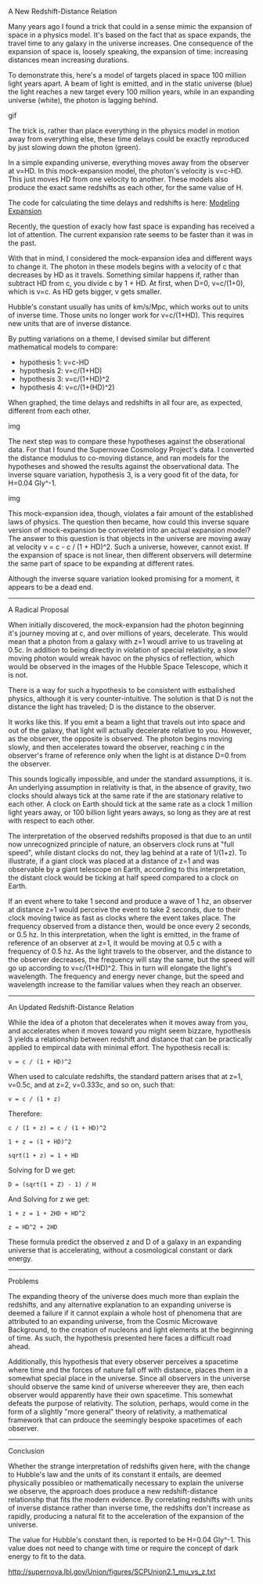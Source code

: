 A New Redshift-Distance Relation


Many years ago I found a trick that could in a sense mimic the expansion of space in a physics model. It's based on the fact that as space expands, the travel time to any galaxy in the universe increases. One consequence of the expansion of space is, loosely speaking, the expansion of time: increasing distances mean increasing durations. 

To demonstrate this, here's a model of targets placed in space 100 million light years apart. A beam of light is emitted, and in the static universe (blue) the light reaches a new target every 100 million years, while in an expanding universe (white), the photon is lagging behind. 

gif

The trick is, rather than place everything in the physics model in motion away from everything else, these time delays could be exactly reproduced by just slowing down the photon (green).

In a simple expanding universe, everything moves away from the observer at v=HD. In this mock-expansion model, the photon's velocity is v=c-HD. This just moves HD from one velocity to another. These models also produce the exact same redshifts as each other, for the same value of H.

The code for calculating the time delays and redshifts is here: [Modeling Expansion](modeling_expansion.htm)

Recently, the question of exacly how fast space is expanding has received a lot of attention. The current expansion rate seems to be faster than it was in the past.

With that in mind, I considered the mock-expansion idea and different ways to change it. The photon in these models begins with a velocity of c that decreases by HD as it travels. Something similar happens if, rather than subtract HD from c, you divide c by 1 + HD. At first, when D=0, v=c/(1+0), which is v=c. As HD gets bigger, v gets smaller.

Hubble's constant usually has units of km/s/Mpc, which works out to units of inverse time. Those units no longer work for v=c/(1+HD). This requires new units that are of inverse distance. 

By putting variations on a theme, I devised similar but different mathematical models to compare:

* hypothesis 1: v=c-HD
* hypothesis 2: v=c/(1+HD)
* hypothesis 3: v=c/(1+HD)^2
* hypothesis 4: v=c/(1+(HD)^2)

When graphed, the time delays and redshifts in all four are, as expected, different from each other. 

img


The next step was to compare these hypotheses against the obserational data. For that I found the Supernovae Cosmology Project's data. I converted the distance modulus to co-moving distance, and ran models for the hypotheses and showed the results against the observational data. The inverse square variation, hypothesis 3, is a very good fit of the data, for H=0.04 Gly^-1. 

img

This mock-expansion idea, though, violates a fair amount of the established laws of physics. The question then became, how could this inverse square version of mock-expansion be convereted into an actual expansion model? The answer to this question is that objects in the universe are moving away at velocity v = c - c / (1 + HD)^2. Such a universe, however, cannot exist. If the expansion of space is not linear, then different observers will determine the same part of space to be expanding at different rates.

Although the inverse square variation looked promising for a moment, it appears to be a dead end.

---

A Radical Proposal

When initially discovered, the mock-expansion had the photon beginning it's journey moving at c, and over millions of years, decelerate. This would mean that a photon from a galaxy with z=1 woudl arrive to us traveling at 0.5c. In addition to being directly in violation of special relativity, a slow moving photon would wreak havoc on the physics of reflection, which would be observed in the images of the Hubble Space Telescope, which it is not.

There is a way for such a hypothesis to be consistent with estbalished physics, although it is very counter-intuitive. The solution is that D is not the distance the light has traveled; D is the distance to the observer. 

It works like this. If you emit a beam a light that travels out into space and out of the galaxy, that light will actually decelerate relative to you. However, as the observer, the opposite is observed. The photon begins moving slowly, and then accelerates toward the observer, reaching c in the observer's frame of reference only when the light is at distance D=0 from the observer.

This sounds logically impossible, and under the standard assumptions, it is. An underlying assumption in relativity is that, in the absence of gravity, two clocks should always tick at the same rate if the are stationary relative to each other. A clock on Earth should tick at the same rate as a clock 1 million light years away, or 100 billion light years aways, so long as they are at rest with respect to each other.

The interpretation of the observed redshifts proposed is that due to an until now unrecognized principle of nature, an observers clock runs at "full speed", while distant clocks do not, they lag behind at a rate of 1/(1+z). To illustrate, if a giant clock was placed at a distance of z=1 and was observable by a giant telescope on Earth, according to this interpretation, the distant clock would be ticking at half speed compared to a clock on Earth.
 
If an event where to take 1 second and produce a wave of 1 hz, an observer at distance z=1 would perceive the event to take 2 seconds, due to their clock moving twice as fast as clocks where the event takes place. The frequency observed from a distance then, would be once every 2 seconds, or 0.5 hz. In this interpretation, when the light is emitted, in the frame of reference of an observer at z=1, it would be moving at 0.5 c with a frequency of 0.5 hz. As the light travels to the observer, and the distance to the observer decreases, the frequency will stay the same, but the speed will go up according to v=c/(1+HD)^2. This in turn will elongate the light's wavelength. The frequency and energy never change, but the speed and wavelength increase to the familiar values when they reach an observer.

---

An Updated Redshift-Distance Relation

While the idea of a photon that decelerates when it moves away from you, and accelerates when it moves toward you might seem bizzare, hypothesis 3 yields a relationship between redshift and distance that can be practically applied to empircal data with minimal effort. The hypothesis recall is:

    v = c / (1 + HD)^2

When used to calculate redshifts, the standard pattern arises that at z=1, v=0.5c, and at z=2, v=0.333c, and so on, such that:

    v = c / (1 + z)

Therefore:

    c / (1 + z) = c / (1 + HD)^2

    1 + z = (1 + HD)^2

    sqrt(1 + z) = 1 + HD

Solving for D we get:

    D = (sqrt(1 + Z) - 1) / H

And Solving for z we get:

    1 + z = 1 + 2HD + HD^2

    z = HD^2 + 2HD

These formula predict the observed z and D of a galaxy in an expanding universe that is accelerating, without a cosmological constant or dark energy.

---

Problems

The expanding theory of the universe does much more than explain the redshifts, and any alternative explanation to an expanding universe is deemed a failure if it cannot explain a whole host of phenomena that are attributed to an expanding universe, from the Cosmic Microwave Background, to the creation of nucleons and light elements at the beginning of time. As such, the hypothesis presented here faces a difficult road ahead. 

Additionally, this hypothesis that every observer perceives a spacetime where time and the forces of nature fall off with distance, places them in a somewhat special place in the universe. Since all observers in the universe should observe the same kind of universe whereever they are, then each observer would apparently have their own spacetime. This somewhat defeats the purpose of relativity. The solution, perhaps, would come in the form of a slightly "more general" theory of relativity, a mathematical framework that can prdouce the seemingly bespoke spacetimes of each observer. 

---

Conclusion

Whether the strange interpretation of redshifts given here, with the change to Hubble's law and the units of its constant it entails, are deemed physically possibleo or mathematically necessary to explain the universe we observe, the approach does produce a new redshift-distance relationshp that fits the modern evidence. By correlating redshifts with units of inverse distance rather than inverse time, the redshifts don't increase as rapidly, producing a natural fit to the acceleration of the expansion of the universe.

The value for Hubble's constant then, is reported to be H=0.04 Gly^-1. This value does not need to change with time or require the concept of dark energy to fit to the data. 





http://supernova.lbl.gov/Union/figures/SCPUnion2.1_mu_vs_z.txt   

